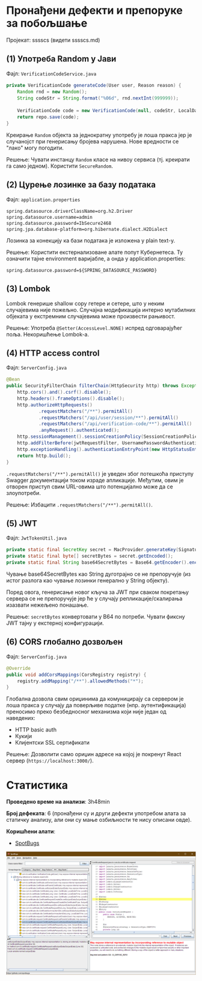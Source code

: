 # Пронађени дефекти и препоруке за побољшање

Пројекат: sssscs (видети sssscs.md)

## (1) Употреба Random у Јави

Фајл: `VerificationCodeService.java`

```java
private VerificationCode generateCode(User user, Reason reason) {
    Random rnd = new Random();
    String codeStr = String.format("%06d", rnd.nextInt(999999));

    VerificationCode code = new VerificationCode(null, codeStr, LocalDateTime.now().plusSeconds(30), user, MAX_ATTEMPTS, reason);
    return repo.save(code);
}
```

Креирање `Random` објекта за једнократну употребу је лоша пракса јер је случанојст при генерисању бројева нарушена. Нове вредности се "лако" могу погодити.

Решење: Чувати инстанцу `Random` класе на нивоу сервиса (тј. креирати га само једном). Користити `SecureRandom`.

## (2) Цурење лозинке за базу података

Фајл: `application.properties`

```properties
spring.datasource.driverClassName=org.h2.Driver
spring.datasource.username=admin
spring.datasource.password=IbSecure2468
spring.jpa.database-platform=org.hibernate.dialect.H2Dialect
```

Лозинка за конекцију ка бази података је изложена у plain text-у.

Решење: Користити екстернализоване алате попут Кубернетеса. Ту означити тајне environment варијабле, а онда у application.properties:

```
spring.datasource.password=${SPRING_DATASOURCE_PASSWORD}
```

## (3) Lombok

Lombok генерише shallow copy гетере и сетере, што у неким случајевима није пожељно. Случајна модификација интерно мутабилних објеката у екстремним случајевима може произвести рањивост.

Решење: Употреба `@Setter(AccessLevel.NONE)` испред одговарајућег поља. Некоришћење Lombok-а.

## (4) HTTP access control

Фајл: `ServerConfig.java`

```java
@Bean
public SecurityFilterChain filterChain(HttpSecurity http) throws Exception {
    http.cors().and().csrf().disable();
    http.headers().frameOptions().disable();
    http.authorizeHttpRequests()
            .requestMatchers("/**").permitAll()
            .requestMatchers("/api/user/session/**").permitAll()
            .requestMatchers("/api/verification-code/**").permitAll()
            .anyRequest().authenticated();
    http.sessionManagement().sessionCreationPolicy(SessionCreationPolicy.STATELESS);
    http.addFilterBefore(jwtRequestFilter, UsernamePasswordAuthenticationFilter.class);
    http.exceptionHandling().authenticationEntryPoint(new HttpStatusEntryPoint(HttpStatus.UNAUTHORIZED));
    return http.build();
}
```

`.requestMatchers("/**").permitAll()` је уведен због потешкоћа приступу Swagger документацији током израде апликације. Међутим, овим је отворен приступ свим URL-овима што потенцијално може да се злоупотреби.

Решење: Избацити `.requestMatchers("/**").permitAll()`.

## (5) JWT

Фајл: `JwtTokenUtil.java`

```java
private static final SecretKey secret = MacProvider.generateKey(SignatureAlgorithm.HS256);
private static final byte[] secretBytes = secret.getEncoded();
private static final String base64SecretBytes = Base64.getEncoder().encodeToString(secretBytes);
```

Чување base64SecretBytes као String дуготрајно се не препоручује (из истог разлога као чување лозинки генерално у String објекту).

Поред овога, генерисање новог кључа за JWT при сваком покретању сервера се не препоручује јер ће у случају репликације/скалирања изазвати нежељено понашање.

Решење: `secretBytes` конвертовати у B64 по потреби. Чувати фиксну JWT тајну у екстерној конфигурацији.

## (6) CORS глобално дозвољен

Фајл: `ServerConfig.java`

```java
@Override
public void addCorsMappings(CorsRegistry registry) {
    registry.addMapping("/**").allowedMethods("*");
}
```

Глобална дозвола свим ориџинима да комуницирају са сервером је лоша пракса у случају да поверљиве податке (нпр. аутентификација) преносимо преко безбедносног механизма који није један од наведених:

- HTTP basic auth
- Кукији
- Клијентски SSL сертификати

Решење: Дозволити само ориџин адресе на којој је покренут React сервер (`https://localhost:3000/`).

# Статистика

**Проведено време на анализи**: 3h48min

**Број дефеката**: 6 (пронађени су и други дефекти употребом алата за статичку анализу, али они су мање озбиљности те нису описани овде).

**Коришћени алати**:

- [SpotBugs](https://github.com/spotbugs/spotbugs)

![](./SpotBugs_01.png)
